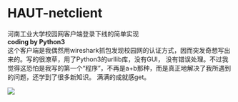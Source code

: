 # HAUT-netclient
河南工业大学校园网客户端登录下线的简单实现<br>
<b>coding by Python3</b><br>
这个客户端是我偶然用wireshark抓包发现校园网的认证方式，因而突发奇想写出来的。写的很潦草，用了Python3的urllib库，没有GUI，
没有错误处理。不过我觉得这恐怕是我写的第一个“程序”，不再是a+b那种，而是真正地解决了我所遇到的问题，还学到了很多新知识。
满满的成就感get。<br>

<img src="http://o7qfgjerb.bkt.clouddn.com/QQ%E5%9B%BE%E7%89%8720160831232711.png"></img>
